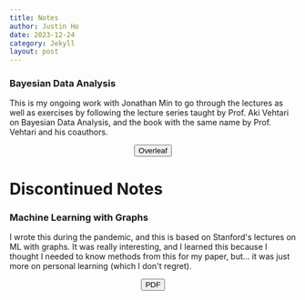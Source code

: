 ```yaml
---
title: Notes
author: Justin Ho
date: 2023-12-24
category: Jekyll
layout: post
---
```


### Bayesian Data Analysis

This is my ongoing work with Jonathan Min to go through the lectures as well as exercises by following the lecture series taught by Prof. Aki Vehtari on Bayesian Data Analysis, and the book with the same name by Prof. Vehtari and his coauthors.

<div style="text-align: center">
<a href = "https://www.overleaf.com/read/xsvznyjgqdgx#8fe54c" target="_blank" rel="noopener noreferrer">
<button class="button-23"> <i class="fa fa-leaf"></i> Overleaf
</button> 
</a>
</div>

# Discontinued Notes

### Machine Learning with Graphs

I wrote this during the pandemic, and this is based on Stanford's lectures on ML with graphs. It was really interesting, and I learned this because I thought I needed to know methods from this for my paper, but... it was just more on personal learning (which I don't regret). 

<div style="text-align: center">
<a href = "https://github.com/justinhjy1004/justinhjy1004.github.io/blob/master/assets/Machine_Learning_with_Graphs_Notes.pdf?raw=true" target="_blank" rel="noopener noreferrer">
<button class="button-23"> <i class="fa fa-file-pdf-o"></i>  PDF
</button> 
</a>
</div>
